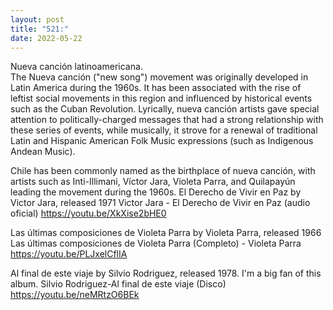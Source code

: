 ```yaml
---
layout: post
title: "521:"
date: 2022-05-22
---
```


Nueva canción latinoamericana.  
The Nueva canción ("new song") movement was originally developed in Latin America during the 1960s. It has been associated with the rise of leftist social movements in this region and influenced by historical events such as the Cuban Revolution. Lyrically, nueva canción artists gave special attention to politically-charged messages that had a strong relationship with these series of events, while musically, it strove for a renewal of traditional Latin and Hispanic American Folk Music expressions (such as Indigenous Andean Music).  

Chile has been commonly named as the birthplace of nueva canción, with artists such as Inti-Illimani, Víctor Jara, Violeta Parra, and Quilapayún leading the movement during the 1960s.
El Derecho de Vivir en Paz by Victor Jara, released 1971
 Victor Jara - El Derecho de Vivir en Paz (audio oficial)
https://youtu.be/XkXise2bHE0

 Las últimas composiciones de Violeta Parra by Violeta Parra, released 1966
 Las últimas composiciones de Violeta Parra (Completo) - Violeta Parra
https://youtu.be/PLJxelCflIA

 Al final de este viaje by Silvio Rodriguez, released 1978. I'm a big fan of this album. 
 Silvio Rodriguez-Al final de este viaje (Disco)
https://youtu.be/neMRtzO6BEk
